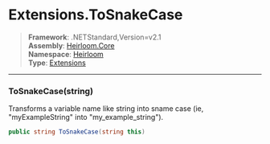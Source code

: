 # Extensions.ToSnakeCase

> **Framework**: .NETStandard,Version=v2.1  
> **Assembly**: [Heirloom.Core][0]  
> **Namespace**: [Heirloom][0]  
> **Type**: [Extensions][1]

--------------------------------------------------------------------------------

### ToSnakeCase(string)

Transforms a variable name like string into sname case (ie, "myExampleString" into "my_example_string").

```cs
public string ToSnakeCase(string this)
```

[0]: ../Heirloom.Core.md
[1]: Heirloom.Extensions.md

